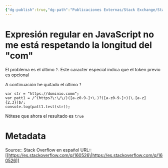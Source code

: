 ```yaml
---
{"dg-publish":true,"dg-path":"Publicaciones Externas/Stack Exchange/Stack Overflow en español/es.stackoverflow.com-160526.md","permalink":"/publicaciones-externas/stack-exchange/stack-overflow-en-espanol/es-stackoverflow-com-160526/","title":"Expresión regular en JavaScript no me está respetando la longitud del \"com\"","hide":true,"noteIcon":"default","created":"2024-04-03T12:49:10.626-06:00","updated":"2024-04-05T16:43:53.731-06:00"}
---
```


# Expresión regular en JavaScript no me está respetando la longitud del "com"

El problema es el último `?`. Este caracter especial indica que el token previo es opcional

A continuación he quitado el último `?`


<!-- begin snippet: js hide: false console: true babel: false -->

<!-- language: lang-js -->

    var str = "https://dominio.comm";
    var patt1 = /^(https?\:\/\/)([a-z0-9-]+\.)?([a-z0-9-]+)(\.[a-z]{2,3})$/;
    console.log(patt1.test(str)); 

<!-- end snippet -->

Nótese que ahora el resultado es `true`

# Metadata
Source:: Stack Overflow en español
URL:: [[https://es.stackoverflow.com/q/160526\|https://es.stackoverflow.com/q/160526]]

